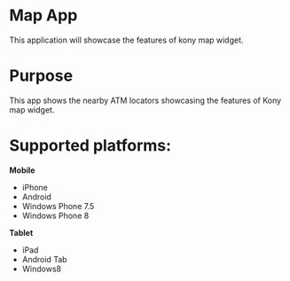Map App
========
This application will showcase the features of kony map widget.

# Purpose
This app shows the nearby ATM locators showcasing the features of Kony map widget.


# Supported platforms:
**Mobile**
 * iPhone
 * Android
 * Windows Phone 7.5
 * Windows Phone 8

**Tablet** 
 * iPad
 * Android Tab
 * Windows8
